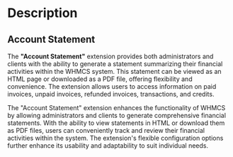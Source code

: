 # Description

##  **Account Statement**

The **"Account Statement"** extension provides both administrators and clients with the ability to generate a statement summarizing their financial activities within the WHMCS system. This statement can be viewed as an HTML page or downloaded as a PDF file, offering flexibility and convenience. The extension allows users to access information on paid invoices, unpaid invoices, refunded invoices, transactions, and credits.

The "Account Statement" extension enhances the functionality of WHMCS by allowing administrators and clients to generate comprehensive financial statements. With the ability to view statements in HTML or download them as PDF files, users can conveniently track and review their financial activities within the system. The extension's flexible configuration options further enhance its usability and adaptability to suit individual needs.